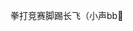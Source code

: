<p class="MsoNormal">拳打竞赛<span class="GramE">脚踢长飞</span>（小声<span lang="EN-US">bb</span><span class="Emoji"><span lang="EN-US">🤫</span></span></p><p class="MsoNormal"><span lang="EN-US">
<o:p> </o:p>
</span></p>